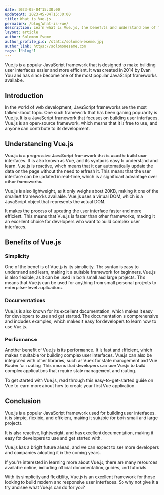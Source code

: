 ```yaml
---
date: 2023-05-04T15:30:00
updatedAt: 2023-05-04T15:30:00
title: What is Vue.js
permalink: /blog/what-is-vue/
description: Learn what is Vue.js, the benefits and understand one of the most popular frontend framework
layout: article
author: Solomon Eseme
author_profile_pic: /static/solomon-eseme.jpg
author_link: https://solomoneseme.com
tags: ["blog"]
---
```


Vue.js is a popular JavaScript framework that is designed to make building user interfaces easier and more efficient. It was created in 2014 by Evan You and has since become one of the most popular JavaScript frameworks available.

## Introduction

In the world of web development, JavaScript frameworks are the most talked-about topic. One such framework that has been gaining popularity is Vue.js. It is a JavaScript framework that focuses on building user interfaces. Vue.js is an open-source framework, which means that it is free to use, and anyone can contribute to its development.

## Understanding Vue.js

Vue.js is a progressive JavaScript framework that is used to build user interfaces. It is also known as Vue, and its syntax is easy to understand and learn. Vue.js is reactive, which means that it can automatically update the data on the page without the need to refresh it. This means that the user interface can be updated in real-time, which is a significant advantage over other frameworks.

Vue.js is also lightweight, as it only weighs about 20KB, making it one of the smallest frameworks available. Vue.js uses a virtual DOM, which is a JavaScript object that represents the actual DOM.

It makes the process of updating the user interface faster and more efficient. This means that Vue.js is faster than other frameworks, making it an excellent choice for developers who want to build complex user interfaces.

## Benefits of Vue.js

### Simplicity

One of the benefits of Vue.js is its simplicity. The syntax is easy to understand and learn, making it a suitable framework for beginners. Vue.js is also flexible, as it can be used in both small and large projects. This means that Vue.js can be used for anything from small personal projects to enterprise-level applications.

### Documentations

Vue.js is also known for its excellent documentation, which makes it easy for developers to use and get started. The documentation is comprehensive and includes examples, which makes it easy for developers to learn how to use Vue.js.

### Performance

Another benefit of Vue.js is its performance. It is fast and efficient, which makes it suitable for building complex user interfaces. Vue.js can also be integrated with other libraries, such as Vuex for state management and Vue Router for routing. This means that developers can use Vue.js to build complex applications that require state management and routing.

To get started with Vue.js, read through this easy-to-get-started guide on Vue to learn more about how to create your first Vue application.

## Conclusion

Vue.js is a popular JavaScript framework used for building user interfaces. It is simple, flexible, and efficient, making it suitable for both small and large projects.

It is also reactive, lightweight, and has excellent documentation, making it easy for developers to use and get started with.

Vue.js has a bright future ahead, and we can expect to see more developers and companies adopting it in the coming years.

If you're interested in learning more about Vue.js, there are many resources available online, including official documentation, guides, and tutorials.

With its simplicity and flexibility, Vue.js is an excellent framework for those looking to build modern and responsive user interfaces. So why not give it a try and see what Vue.js can do for you?
